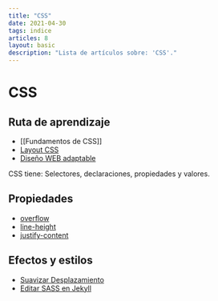 ```yaml
---
title: "CSS"
date: 2021-04-30
tags: indice
articles: 8
layout: basic
description: "Lista de artículos sobre: 'CSS'."
---
```


# CSS
## Ruta de aprendizaje
- [[Fundamentos de CSS]]
- [Layout CSS](../css/layout)
- [Diseño WEB adaptable](../css/diseño-web-adaptable)

CSS tiene: Selectores, declaraciones, propiedades y valores.

## Propiedades
- [overflow](../css/overflow)
- [line-height](../css/line-height)
- [justify-content](../css/justify-content)

## Efectos y estilos
- [Suavizar Desplazamiento](../css/suavizar-desplazamiento)
- [Editar SASS en Jekyll](../jekyll/sass-jekyll)
